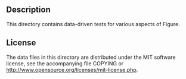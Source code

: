 Description
------------

This directory contains data-driven tests for various aspects of Figure.

License
--------

The data files in this directory are distributed under the MIT software
license, see the accompanying file COPYING or
http://www.opensource.org/licenses/mit-license.php.


